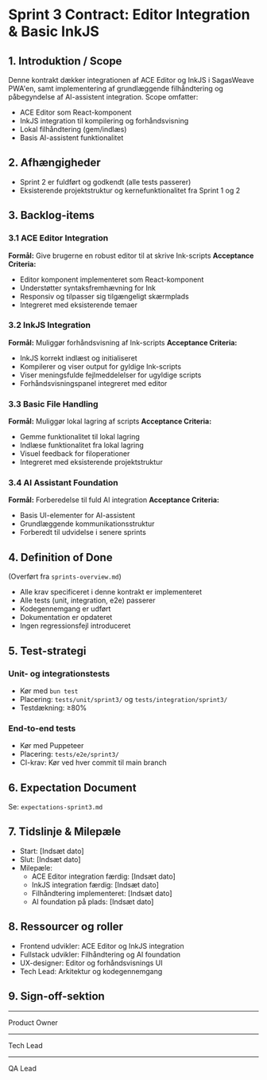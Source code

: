 # Sprint 3 Contract: Editor Integration & Basic InkJS

## 1. Introduktion / Scope
Denne kontrakt dækker integrationen af ACE Editor og InkJS i SagasWeave PWA'en, samt implementering af grundlæggende filhåndtering og påbegyndelse af AI-assistent integration. Scope omfatter:
- ACE Editor som React-komponent
- InkJS integration til kompilering og forhåndsvisning
- Lokal filhåndtering (gem/indlæs)
- Basis AI-assistent funktionalitet

## 2. Afhængigheder
- Sprint 2 er fuldført og godkendt (alle tests passerer)
- Eksisterende projektstruktur og kernefunktionalitet fra Sprint 1 og 2

## 3. Backlog-items
### 3.1 ACE Editor Integration
**Formål:** Give brugerne en robust editor til at skrive Ink-scripts
**Acceptance Criteria:**
- Editor komponent implementeret som React-komponent
- Understøtter syntaksfremhævning for Ink
- Responsiv og tilpasser sig tilgængeligt skærmplads
- Integreret med eksisterende temaer

### 3.2 InkJS Integration
**Formål:** Muliggør forhåndsvisning af Ink-scripts
**Acceptance Criteria:**
- InkJS korrekt indlæst og initialiseret
- Kompilerer og viser output for gyldige Ink-scripts
- Viser meningsfulde fejlmeddelelser for ugyldige scripts
- Forhåndsvisningspanel integreret med editor

### 3.3 Basic File Handling
**Formål:** Muliggør lokal lagring af scripts
**Acceptance Criteria:**
- Gemme funktionalitet til lokal lagring
- Indlæse funktionalitet fra lokal lagring
- Visuel feedback for filoperationer
- Integreret med eksisterende projektstruktur

### 3.4 AI Assistant Foundation
**Formål:** Forberedelse til fuld AI integration
**Acceptance Criteria:**
- Basis UI-elementer for AI-assistent
- Grundlæggende kommunikationsstruktur
- Forberedt til udvidelse i senere sprints

## 4. Definition of Done
(Overført fra `sprints-overview.md`)
- Alle krav specificeret i denne kontrakt er implementeret
- Alle tests (unit, integration, e2e) passerer
- Kodegennemgang er udført
- Dokumentation er opdateret
- Ingen regressionsfejl introduceret

## 5. Test-strategi
### Unit- og integrationstests
- Kør med `bun test`
- Placering: `tests/unit/sprint3/` og `tests/integration/sprint3/`
- Testdækning: ≥80%

### End-to-end tests
- Kør med Puppeteer
- Placering: `tests/e2e/sprint3/`
- CI-krav: Kør ved hver commit til main branch

## 6. Expectation Document
Se: `expectations-sprint3.md`

## 7. Tidslinje & Milepæle
- Start: [Indsæt dato]
- Slut: [Indsæt dato]
- Milepæle:
    - ACE Editor integration færdig: [Indsæt dato]
    - InkJS integration færdig: [Indsæt dato]
    - Filhåndtering implementeret: [Indsæt dato]
    - AI foundation på plads: [Indsæt dato]

## 8. Ressourcer og roller
- Frontend udvikler: ACE Editor og InkJS integration
- Fullstack udvikler: Filhåndtering og AI foundation
- UX-designer: Editor og forhåndsvisnings UI
- Tech Lead: Arkitektur og kodegennemgang

## 9. Sign-off-sektion
___________________________
Product Owner

___________________________
Tech Lead

___________________________
QA Lead